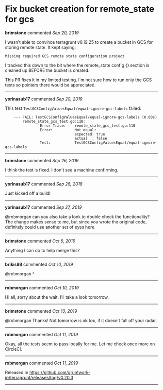 # Fix bucket creation for remote_state for gcs

**brimstone** commented *Sep 20, 2019*

I wasn't able to convince terragrunt v0.19.25 to create a bucket in GCS for storing remote state. It kept saying:
```
Missing required GCS remote state configuration project
```
I tracked this down to the bit where the remote_state config {} section is cleaned up BEFORE the bucket is created.

This PR fixes it in my limited testing. I'm not sure how to run only the GCS tests so pointers there would be appreciated.
<br />
***


**yorinasub17** commented *Sep 20, 2019*

This test `TestGCSConfigValuesEqual/equal-ignore-gcs-labels` failed:
```
    --- FAIL: TestGCSConfigValuesEqual/equal-ignore-gcs-labels (0.00s)
        remote_state_gcs_test.go:110: 
            	Error Trace:	remote_state_gcs_test.go:110
            	Error:      	Not equal: 
            	            	expected: true
            	            	actual  : false
            	Test:       	TestGCSConfigValuesEqual/equal-ignore-gcs-labels
```
***

**brimstone** commented *Sep 26, 2019*

I think the test is fixed. I don't see a machine confirming.
***

**yorinasub17** commented *Sep 26, 2019*

Just kicked off a build!
***

**yorinasub17** commented *Sep 27, 2019*

@robmorgan can you also take a look to double check the functionality? The change makes sense to me, but since you wrote the original code, definitely could use another set of eyes here.
***

**brimstone** commented *Oct 9, 2019*

Anything I can do to help merge this?
***

**brikis98** commented *Oct 10, 2019*

@robmorgan ^
***

**robmorgan** commented *Oct 10, 2019*

Hi all, sorry about the wait. I'll take a look tomorrow.
***

**brimstone** commented *Oct 10, 2019*

@robmorgan Thanks! Not tomorrow is ok too, if it doesn't fall off your radar.
***

**robmorgan** commented *Oct 11, 2019*

Okay, all the tests seem to pass locally for me. Let me check once more on CircleCI.
***

**robmorgan** commented *Oct 11, 2019*

Released in https://github.com/gruntwork-io/terragrunt/releases/tag/v0.20.3
***

